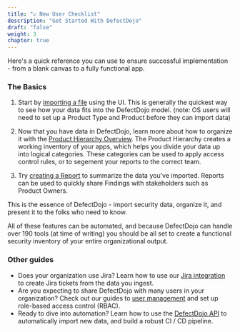 ```yaml
---
title: "☑️ New User Checklist"
description: "Get Started With DefectDojo"
draft: "false"
weight: 3
chapter: true
---
```


Here's a quick reference you can use to ensure successful implementation - from a blank canvas to a fully functional app.

### The Basics

1. Start by [importing a file](/en/connecting_your_tools/import_scan_files/import_scan_ui) using the UI.  This is generally the quickest way to see how your data fits into the DefectDojo model. (note: OS users will need to set up a Product Type and Product before they can import data)

2. Now that you have data in DefectDojo, learn more about how to organize it with the [Product Hierarchy Overview](/en/working_with_findings/organizing_engagements_tests/product_hierarchy). The Product Hierarchy creates a working inventory of your apps, which helps you divide your data up into logical categories. These categories can be used to apply access control rules, or to segement your reports to the correct team.

3. Try [creating a Report](/en/share_your_findings/pro_reports/using_the_report_builder/) to summarize the data you've imported.  Reports can be used to quickly share Findings with stakeholders such as Product Owners.

This is the essence of DefectDojo - import security data, organize it, and present it to the folks who need to know.

All of these features can be automated, and because DefectDojo can handle over 190 tools (at time of writing) you should be all set to create a functional security inventory of your entire organizational output.

### Other guides

- Does your organization use Jira? Learn how to use our [Jira integration](/en/share_your_findings/jira_guide/) to create Jira tickets from the data you ingest.
- Are you expecting to share DefectDojo with many users in your organization? Check out our guides to [user management](/en/customize_dojo/user_management/about_perms_and_roles/) and set up role-based access control (RBAC).
- Ready to dive into automation? Learn how to use the [DefectDojo API](/en/connecting_your_tools/import_scan_files/api_pipeline_modelling) to automatically import new data, and build a robust CI / CD pipeline.
